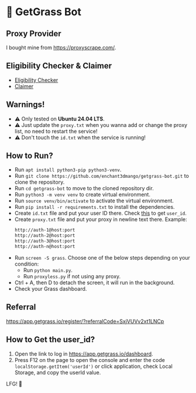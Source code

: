 # :seedling: GetGrass Bot

## Proxy Provider
I bought mine from https://proxyscrape.com/.

## Eligibility Checker & Claimer
- [Eligibility Checker](https://grassfoundation.io/eligibility)
- [Claimer](https://github.com/MsLolita/Grass-Claimer)

## Warnings!
- :warning: Only tested on **Ubuntu 24.04 LTS**.
- :warning: Just update the `proxy.txt` when you wanna add or change the proxy list, no need to restart the service!
- :warning: Don't touch the `id.txt` when the service is running!

## How to Run?
- Run `apt install python3-pip python3-venv`.
- Run `git clone https://github.com/enchant3dmango/getgrass-bot.git` to clone the repository.
- Run `cd getgrass-bot` to move to the cloned repository dir.
- Run `python3 -m venv venv` to create virtual environment.
- Run `source venv/bin/activate` to activate the virtual environment.
- Run `pip install -r requirements.txt` to install the dependencies.
- Create `id.txt` file and put your user ID there. Check [this](https://github.com/enchant3dmango/getgrass-bot?tab=readme-ov-file#how-to-get-the-user_id) to get `user_id`.
- Create `proxy.txt` file and put your proxy in newline text there. Example:
    ```txt
    http://auth-1@host:port
    http://auth-2@host:port
    http://auth-3@host:port
    http://auth-n@host:port
- Run `screen -S grass`. Choose one of the below steps depending on your condition:
    - Run `python main.py`.
    - Run `proxyless.py` if not using any proxy.
- Ctrl + A, then D to detach the screen, it will run in the background.
- Check your Grass dashboard.

## Referral
https://app.getgrass.io/register/?referralCode=SxjVUVv2xt1LNCp

## How to Get the user_id?
1. Open the link to log in https://app.getgrass.io/dashboard.
2. Press F12 on the page to open the console and enter the code `localStorage.getItem('userId')` or click application, check Local Storage, and copy the userId value.

LFG! :rocket:
